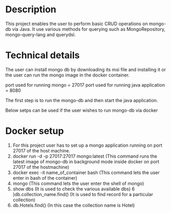 # Description
This project enables the user to perform basic CRUD operations on mongo-db via Java.
It use various methods for querying such as MongoRepository, mongo-query-lang and querydsl.

# Technical details
The user can install mongo db by downloading its msi file and installing it or 
the user can run the mongo image in the docker container. 

port used for running mongo = 27017
port used for running java application = 8080

The first step is to run the mongo-db and then start the java application.

Below setps can be used if the user wishes to run mongo-db via docker

# Docker setup
1) For this project user has to set up a mongo application running on port 27017 of the host machine.
2) docker run -d -p 27017:27017 mongo:latest (This command runs the latest image of mongo-db in background mode inside docker on port 27017 of the hostmachine)
3) docker exec -it name_of_container bash (This command lets the user enter in bash of the container)
4) mongo (This command lets the user enter the shell of mongo)
5) show dbs (It is used to check the various available dbs)
6 )db.collection_name.find() (It is used to find record for a particular collection)
7) db.Hotels.find() (In this case the collection name is Hotel)
